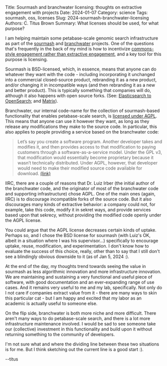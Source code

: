 Title: Sourmash and branchwater licensing: thoughts on extractive engagement with projects
Date: 2024-01-07
Category: science
Tags: sourmash, oss, licenses
Slug: 2024-sourmash-branchwater-licensing
Authors: C. Titus Brown
Summary: What licenses should be used, for what purpose?

I am helping maintain some petabase-scale genomic search
infrastructure as part of the
[sourmash](https://sourmash.readthedocs.io/) and
[branchwater](https://branchwater.sourmash.bio/) projects. One of the
questions that's frequently in the back of my mind is how to
incentivize
[commons-style engagement rather than extractive engagement](http://ivory.idyll.org/blog/2018-how-open-is-too-open.html),
and a key tool for this purpose is licensing.

Sourmash is BSD-licensed, which, in essence, means that anyone can do
whatever they want with the code - including incorporating it
unchanged into a commercial closed-source product, rebranding it as a
new product, and/or changing it in incompatible ways (and then
rebranding it as a new and better product). This is typically
something that companies will do, although it also happens with open
source forks. (See: [Elasticsearch to OpenSearch](https://www.infoq.com/news/2021/04/amazon-opensearch/); and [Matrix](https://matrix.org/blog/2023/11/06/future-of-synapse-dendrite/)).

Branchwater, our internal code-name for the collection of
sourmash-based functionality that enables petabase-scale search, is
[licensed under AGPL](https://github.com/sourmash-bio/sourmash_plugin_branchwater/issues/60). This
means that anyone can use it however they want, as long as they
release any modifications they make to the source code. In particular,
this also applies to people providing a service based on the
branchwater code:

>Let’s say you create a software program. Another developer takes and
>modifies it, and then provides access to that modification to paying
>customers through a software-as-a-service model. Under the GPL v3,
>that modification would essentially become proprietary because it
>wasn’t technically distributed. Under AGPL, however, that developer
>would need to make their modified source code available for
>download. [(link)](https://github.com/sourmash-bio/sourmash_plugin_branchwater/issues/60)

IIRC, there are a couple of reasons that Dr. Luiz Irber (the initial
author of the branchwater code, and the originator of most of the
branchwater code and supporting infrastructure) chose AGPL. One of the
main ones (again, IIRC) is to discourage incompatible forks of the
source code. But it also discourages many kinds of extractive
behavior: a company could not, for example, take this code, modify it
in sekret ways, and provide services based upon that sekrecy, without
providing the modified code openly under the AGPL license.

You could argue that the AGPL license decreases certain kinds of
uptake. Perhaps so, and I chose the BSD license for sourmash (with
Luiz's OK, albeit in a situation where I was his supervisor...)
specifically to encourage uptake, reuse, modification, and
experimentation. I don't know how to evaluate the success of this
choice, really, other than to say that I still don't see a blindingly
obvious downside to it (as of Jan 5, 2024 :).

At the end of the day, my thoughts trend towards seeing the value in
sourmash as less algorithmic innovation and more infrastructure
innovation. We are maintaining and sustaining a very functional and
useful piece of software, with good documentation and an
ever-expanding range of use cases. And it remains very useful to me
and my lab, specifically. Not only do I not care if companies extract
value from it - there are many ways to skin this particular cat - but
I am happy and excited that my labor as an academic is actually useful
to someone else.

On the flip side, branchwater is both more niche and more
difficult. There aren't many ways to do petabase-scale search, and
there is a lot more infrastructure maintenance involved. I would be
sad to see someone take our (collective) investment in this
functionality and build upon it without returning something to the
community of developers.

I'm not sure what and where the dividing line between these two
situations is for me. But I think sketching out the current line is a
good start :).

--titus

